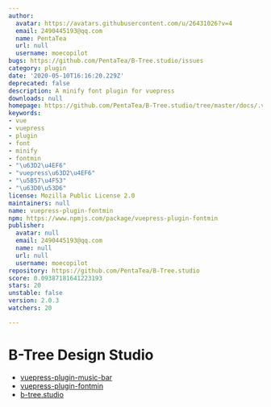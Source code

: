 ```yaml
---
author:
  avatar: https://avatars.githubusercontent.com/u/26431026?v=4
  email: 2490445193@qq.com
  name: PentaTea
  url: null
  username: moecopilot
bugs: https://github.com/PentaTea/B-Tree.studio/issues
category: plugin
date: '2020-05-10T16:16:20.229Z'
deprecated: false
description: A minify font plugin for vuepress
downloads: null
homepage: https://github.com/PentaTea/B-Tree.studio/tree/master/docs/.vuepress/plugin/vuepress-plugin-fontmin#readme
keywords:
- vue
- vuepress
- plugin
- font
- minify
- fontmin
- "\u63D2\u4EF6"
- "vuepress\u63D2\u4EF6"
- "\u5B57\u4F53"
- "\u63D0\u53D6"
license: Mozilla Public License 2.0
maintainers: null
name: vuepress-plugin-fontmin
npm: https://www.npmjs.com/package/vuepress-plugin-fontmin
publisher:
  avatar: null
  email: 2490445193@qq.com
  name: null
  url: null
  username: moecopilot
repository: https://github.com/PentaTea/B-Tree.studio
score: 0.09387181641223193
stars: 20
unstable: false
version: 2.0.3
watchers: 20

---
```


# B-Tree Design Studio


- [vuepress-plugin-music-bar](https://github.com/PentaTea/B-Tree.studio/tree/master/docs/.vuepress/plugin/vuepress-plugin-music-bar#vuepress-plugin-music-bar)
- [vuepress-plugin-fontmin](https://github.com/PentaTea/B-Tree.studio/tree/master/docs/.vuepress/plugin/vuepress-plugin-fontmin#vuepress-plugin-fontmin)
- [b-tree.studio](http://b-tree.studio)
